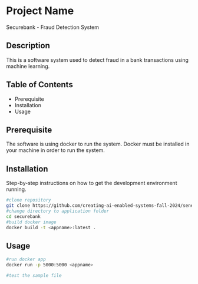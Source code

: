 # Project Name
Securebank - Fraud Detection System

## Description
This is a software system used to detect fraud in a bank transactions using machine learning. 

## Table of Contents
- Prerequisite
- Installation
- Usage

## Prerequisite 
The software is using docker to run the system. Docker must be installed in your machine in order to run the system. 

## Installation
Step-by-step instructions on how to get the development environment running.

```bash
#clone repository
git clone https://github.com/creating-ai-enabled-systems-fall-2024/senevirathne-kaneel.git
#change directory to application folder
cd securebank
#build docker image
docker build -t <appname>:latest .
```

## Usage 

```bash
#run docker app
docker run -p 5000:5000 <appname>

#test the sample file
